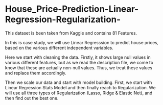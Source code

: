 # House_Price-Prediction-Linear-Regression-Regularization-

This dataset is been taken from Kaggle and contains 81 Features.

In this is case study, we will use Linear Regresssion to predict house prices, based on the various different independent variables.

Here we start with cleaning the data. Firstly, it shows large null values in various different features, but as we read the description file, we come to know that these are actually non-null values.
Thus, we treat these values and replace them accordingly.

Then we scale our data and start with model building. First, we start with Linear Regression Stats Model and then finally reach to Regularization.
We will use all three types of Regularization (Lasso, Ridge & Elastic Net), and then find out the best one.
